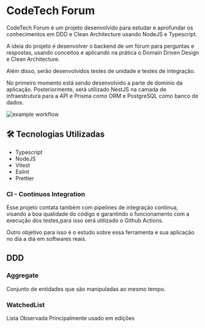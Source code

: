 # CodeTech Forum

CodeTech Forum é um projeto desenvolvido para estudar e aprofundar os conhecimentos em DDD e Clean Architecture usando NodeJS e Typescript.

A ideia do projeto é desenvolver o backend de um fórum para perguntas e respostas, usando conceitos e aplicando na prática o Domain Driven Design e Clean Architecture.

Além disso, serão desenvolvidos testes de unidade e testes de integração.

No primeiro momento está sendo desenvolvido a parte de domínio da aplicação. Posteriormente, será utilizado NestJS na camada de infraestrutura para a API e Prisma como ORM e PostgreSQL como banco de dados.

![example workflow](https://github.com/milena-mognon/code-tech-forum/actions/workflows/ci.yaml/badge.svg)

## 🛠️ Tecnologias Utilizadas

- Typescript
- NodeJS
- Vitest
- Eslint
- Prettier

### CI - Continuos Integration

Esse projeto contata também com pipelines de integração continua, visando a boa qualidade do código e garantindo o funcionamento com a execução dos testes,para isso será utilizado o Github Actions.

Outro objetivo para isso é o estudo sobre essa ferramenta e sua aplicação no dia a dia em softwares reais.

## DDD

### Aggregate

Conjunto de entidades que são manipuladas ao mesmo tempo.

### WatchedList

Lista Observada
Principalmente usado em edições

